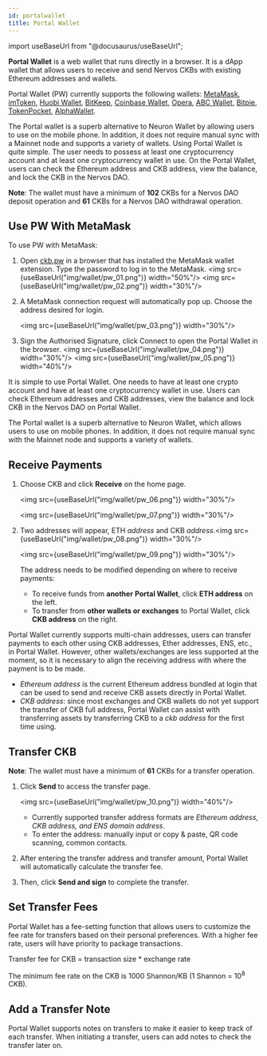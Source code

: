 ```yaml
---
id: portalwallet
title: Portal Wallet
---
```


import useBaseUrl from "@docusaurus/useBaseUrl";

**Portal Wallet** is a web wallet that runs directly in a browser. It is a dApp wallet that allows users to receive and send Nervos CKBs with existing Ethereum addresses and wallets. 

Portal Wallet (PW) currently supports the following wallets: [MetaMask](https://metamask.io/), [imToken](https://token.im/), [Huobi Wallet](https://www.huobiwallet.com/en/), [BitKeep](https://bitkeep.org/), [Coinbase Wallet](https://wallet.coinbase.com/), [Opera](https://www.opera.com/), [ABC Wallet](https://abcwallet.com/), [Bitpie](https://bitpie.com/), [TokenPocket](https://www.tokenpocket.pro/), [AlphaWallet](https://alphawallet.com/).

The Portal wallet is a superb alternative to Neuron Wallet by allowing users to use on the mobile phone. In addition, it does not require manual sync with a Mainnet node and supports a variety of wallets. Using Portal Wallet is quite simple. The user needs to possess at least one cryptocurrency account and at least one cryptocurrency wallet in use. On the Portal Wallet, users can check the Ethereum address and CKB address, view the balance, and lock the CKB in the Nervos DAO.

**Note**: The wallet must have a minimum of **102** CKBs for a Nervos DAO deposit operation and **61** CKBs for a Nervos DAO withdrawal operation.


## Use PW With MetaMask

To use PW with MetaMask:

1. Open [ckb.pw](http://ckb.pw) in a browser that has installed the MetaMask wallet extension. Type the password to log in to the MetaMask.
<img src={useBaseUrl("img/wallet/pw_01.png")} width="50%"/>
<img src={useBaseUrl("img/wallet/pw_02.png")} width="30%"/>

2. A MetaMask connection request will automatically pop up. Choose the address desired for login.

   <img src={useBaseUrl("img/wallet/pw_03.png")} width="30%"/>
3. Sign the Authorised Signature, click Connect to open the Portal Wallet in the browser.
<img src={useBaseUrl("img/wallet/pw_04.png")} width="30%"/>
<img src={useBaseUrl("img/wallet/pw_05.png")} width="40%"/>

It is simple to use Portal Wallet. One needs to have at least one crypto account and have at least one cryptocurrency wallet in use. Users can check Ethereum addresses and CKB addresses, view the balance and lock CKB in the Nervos DAO on Portal Wallet.

The Portal wallet is a superb alternative to Neuron Wallet, which allows users to use on mobile phones. In addition, it does not require manual sync with the Mainnet node and supports a variety of wallets.

## Receive Payments

1. Choose CKB and click **Receive** on the home page.

   <img src={useBaseUrl("img/wallet/pw_06.png")} width="30%"/>

   <img src={useBaseUrl("img/wallet/pw_07.png")} width="30%"/>

2. Two addresses will appear, ETH *address* and CKB *address*.<img src={useBaseUrl("img/wallet/pw_08.png")} width="30%"/>

   <img src={useBaseUrl("img/wallet/pw_09.png")} width="30%"/>

   The address needs to be modified depending on where to receive payments:

   - To receive funds from **another** **Portal Wallet**, click **ETH address** on the left.
   - To transfer from **other wallets or exchanges** to Portal Wallet, click **CKB address** on the right.

Portal Wallet currently supports multi-chain addresses, users can transfer payments to each other using CKB addresses, Ether addresses, ENS, etc., in Portal Wallet. However, other wallets/exchanges are less supported at the moment, so it is necessary to align the receiving address with where the payment is to be made.

- *Ethereum address* is the current Ethereum address bundled at login that can be used to send and receive CKB assets directly in Portal Wallet.
- *CKB address*: since most exchanges and CKB wallets do not yet support the transfer of CKB full address, Portal Wallet can assist with transferring assets by transferring CKB to a *ckb address* for the first time using.

## Transfer CKB

**Note**: The wallet must have a minimum of **61** CKBs for a transfer operation.

1. Click **Send** to access the transfer page. 

   <img src={useBaseUrl("img/wallet/pw_10.png")} width="40%"/>

   - Currently supported transfer address formats are *Ethereum address*, *CKB address, and* *ENS domain address*.
   - To enter the address: manually input or copy & paste, QR code scanning, common contacts.

2. After entering the transfer address and transfer amount, Portal Wallet will automatically calculate the transfer fee. 
3. Then, click **Send and sign** to complete the transfer.

## Set Transfer Fees

Portal Wallet has a fee-setting function that allows users to customize the fee rate for transfers based on their personal preferences. With a higher fee rate, users will have priority to package transactions.

Transfer fee for CKB = transaction size * exchange rate

The minimum fee rate on the CKB is 1000 Shannon/KB (1 Shannon = 10<sup>8</sup>  CKB).

## Add a Transfer Note

Portal Wallet supports notes on transfers to make it easier to keep track of each transfer. When initiating a transfer, users can add notes to check the transfer later on.
